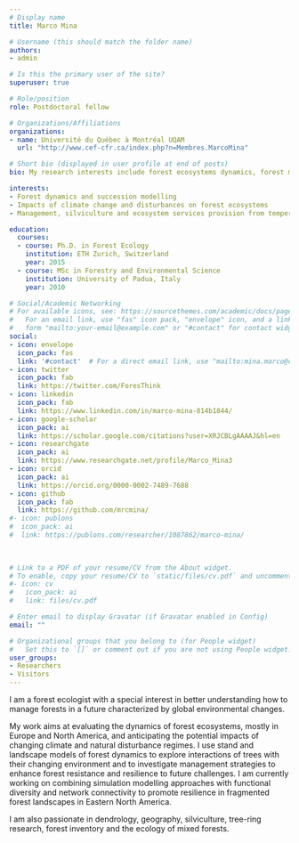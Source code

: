 ```yaml
---
# Display name
title: Marco Mina

# Username (this should match the folder name)
authors:
- admin

# Is this the primary user of the site?
superuser: true

# Role/position
role: Postdoctoral fellow

# Organizations/Affiliations
organizations:
- name: Université du Québec à Montréal UQAM
  url: "http://www.cef-cfr.ca/index.php?n=Membres.MarcoMina"

# Short bio (displayed in user profile at end of posts)
bio: My research interests include forest ecosystems dynamics, forest management and global change impacts.

interests:
- Forest dynamics and succession modelling
- Impacts of climate change and disturbances on forest ecosystems
- Management, silviculture and ecosystem services provision from temperate forests

education:
  courses:
  - course: Ph.D. in Forest Ecology
    institution: ETH Zurich, Switzerland
    year: 2015
  - course: MSc in Forestry and Environmental Science
    institution: University of Padua, Italy
    year: 2010

# Social/Academic Networking
# For available icons, see: https://sourcethemes.com/academic/docs/page-builder/#icons
#   For an email link, use "fas" icon pack, "envelope" icon, and a link in the
#   form "mailto:your-email@example.com" or "#contact" for contact widget.
social:
- icon: envelope
  icon_pack: fas
  link: '#contact'  # For a direct email link, use "mailto:mina.marco@courrier.uqam.ca".
- icon: twitter
  icon_pack: fab
  link: https://twitter.com/ForesThink
- icon: linkedin
  icon_pack: fab
  link: https://www.linkedin.com/in/marco-mina-814b1844/ 
- icon: google-scholar
  icon_pack: ai
  link: https://scholar.google.com/citations?user=XRJCBLgAAAAJ&hl=en
- icon: researchgate
  icon_pack: ai
  link: https://www.researchgate.net/profile/Marco_Mina3
- icon: orcid
  icon_pack: ai
  link: https://orcid.org/0000-0002-7489-7688 
- icon: github
  icon_pack: fab
  link: https://github.com/mrcmina/
#- icon: publons
#  icon_pack: ai
#  link: https://publons.com/researcher/1087862/marco-mina/

  
 
# Link to a PDF of your resume/CV from the About widget.
# To enable, copy your resume/CV to `static/files/cv.pdf` and uncomment the lines below.
#- icon: cv
#   icon_pack: ai
#   link: files/cv.pdf

# Enter email to display Gravatar (if Gravatar enabled in Config)
email: ""

# Organizational groups that you belong to (for People widget)
#   Set this to `[]` or comment out if you are not using People widget.
user_groups:
- Researchers
- Visitors
---
```



I am a forest ecologist with a special interest in better understanding how to manage forests in a future characterized by global environmental changes.  

My work aims at evaluating the dynamics of forest ecosystems, mostly in Europe and North America, and anticipating the potential impacts of changing climate and natural disturbance regimes. I use stand and landscape models of forest dynamics to explore interactions of trees with their changing environment and to investigate management strategies to enhance forest resistance and resilience to future challenges. I am currently working on combining simulation modelling approaches with functional diversity and network connectivity to promote resilience in fragmented forest landscapes in Eastern North America.

I am also passionate in dendrology, geography, silviculture, tree-ring research, forest inventory and the ecology of mixed forests.  
